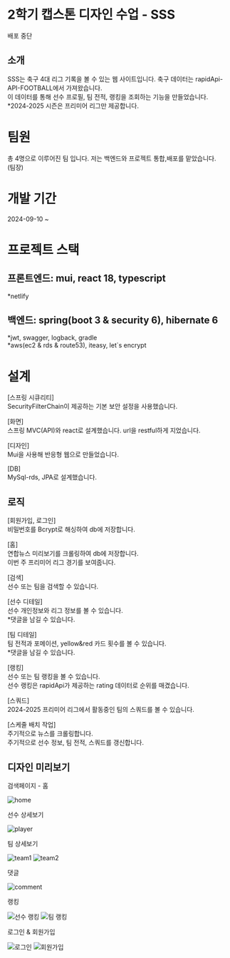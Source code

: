 # 2학기 캡스톤 디자인 수업 - SSS

배포 중단

## 소개
SSS는 축구 4대 리그 기록을 볼 수 있는 웹 사이트입니다. 축구 데이터는 rapidApi-API-FOOTBALL에서 가져왔습니다.  
이 데이터를 통해 선수 프로필, 팀 전적, 랭킹을 조회하는 기능을 만들었습니다.  
*2024-2025 시즌은 프리미어 리그만 제공합니다.

# 팀원 
총 4명으로 이루어진 팀 입니다. 저는 백엔드와 프로젝트 통합,배포를 맡았습니다.  
(팀장) 


# 개발 기간
2024-09-10 ~ 

# 프로젝트 스택
## 프론트엔드: mui, react 18, typescript
*netlify

## 백엔드: spring(boot 3 & security 6), hibernate 6
*jwt, swagger, logback, gradle  
*aws(ec2 & rds & route53), iteasy, let`s encrypt  

# 설계
[스프링 시큐리티]  
SecurityFilterChain이 제공하는 기본 보안 설정을 사용했습니다.  

[화면]  
스프링 MVC(API)와 react로 설계했습니다. url을 restful하게 지었습니다.  

[디자인]  
Mui을 사용해 반응형 웹으로 만들었습니다.    

[DB]   
MySql-rds, JPA로 설계했습니다.  

## 로직
[회원가입, 로그인]  
비밀번호를 Bcrypt로 해싱하여 db에 저장합니다.  

[홈]  
연합뉴스 미리보기를 크롤링하여 db에 저장합니다.  
이번 주 프리미어 리그 경기를 보여줍니다.  

[검색]  
선수 또는 팀을 검색할 수 있습니다.  

[선수 디테일]  
선수 개인정보와 리그 정보를 볼 수 있습니다.  
*댓글을 남길 수 있습니다.  

[팀 디테일]  
팀 전적과 포메이션, yellow&red 카드 횟수를 볼 수 있습니다.  
*댓글을 남길 수 있습니다.  

[랭킹]  
선수 또는 팀 랭킹을 볼 수 있습니다.  
선수 랭킹은 rapidApi가 제공하는 rating 데이터로 순위를 매겼습니다.  

[스쿼드]  
2024-2025 프리미어 리그에서 활동중인 팀의 스쿼드를 볼 수 있습니다.  

[스케줄 배치 작업]  
주기적으로 뉴스를 크롤링합니다.  
주기적으로 선수 정보, 팀 전적, 스쿼드를 갱신합니다.  


## 디자인 미리보기
검색페이지 - 홈

![home](https://github.com/user-attachments/assets/bb847464-6c4d-435a-9b5e-f348c8b05fe3)

선수 상세보기

![player](https://github.com/user-attachments/assets/2631c496-45f2-46f2-81e3-68d3f46736be)

팀 상세보기

![team1](https://github.com/user-attachments/assets/455c18c9-117a-475c-936e-c08e0f6a4404)
![team2](https://github.com/user-attachments/assets/958fa288-a3d9-4f81-9ff8-faf999844266)

댓글

![comment](https://github.com/user-attachments/assets/3f5044f1-5616-4792-98d8-5b1e9c2a41e9)

랭킹

![선수 랭킹](https://github.com/user-attachments/assets/9599ebd9-ac84-4cf2-8915-7620ef7267ec)
![팀 랭킹](https://github.com/user-attachments/assets/3e2fef81-c90b-4cfb-8e6a-17418fbacb94)

로그인 & 회원가입

![로그인](https://github.com/user-attachments/assets/01c32c59-0028-475a-988b-c1201a79d16e)
![회원가입](https://github.com/user-attachments/assets/19939de5-11da-4755-9888-4f5d91cd5f55)


